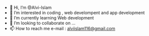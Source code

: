 - 👋 Hi, I’m @Alvi-Islam
- 👀 I’m interested in coding , web develompent and app development
- 🌱 I’m currently learning Web development
- 💞️ I’m looking to collaborate on ...
- 📫 How to reach me e-mail : alviislam116@gmail.com

<!---
Alvi-Islam/Alvi-Islam is a ✨ special ✨ repository because its `README.md` (this file) appears on your GitHub profile.
You can click the Preview link to take a look at your changes.
--->
